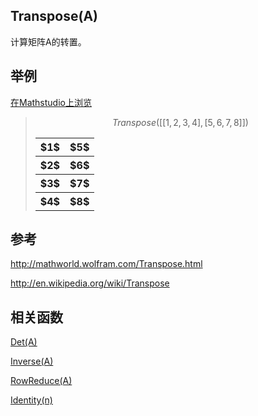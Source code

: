 ## Transpose(A)

计算矩阵A的转置。


## 举例  
[在Mathstudio上浏览](http://mathstud.io/?input[0]=VHJhbnNwb3NlKFtbMSwyLDMsNF0sWzUsNiw3LDhdXSk%3D)


>   ```math
>   Transpose([[1, 2, 3, 4], [5, 6, 7, 8]])
>   ```
>   <table>
>       <tr>
>           <th>$1$</th>
>           <th>$5$</th>
>       </tr>
>       <tr>
>           <th>$2$</th>
>           <th>$6$</th>
>       </tr>
>       <tr>
>           <th>$3$</th>
>           <th>$7$</th>
>       </tr>
>       <tr>
>           <th>$4$</th>
>           <th>$8$</th>
>       </tr>
>   </table>




## 参考

http://mathworld.wolfram.com/Transpose.html

http://en.wikipedia.org/wiki/Transpose
## 相关函数


[Det(A)](D/Det)

[Inverse(A)](I/Inverse)

[RowReduce(A)](R/RowReduce)

[Identity(n)](I/Identity)

